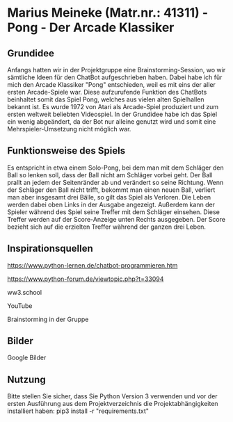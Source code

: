 # Marius Meineke (Matr.nr.: 41311) - Pong - Der Arcade Klassiker

## Grundidee

Anfangs hatten wir in der Projektgruppe eine Brainstorming-Session, wo wir sämtliche Ideen für den ChatBot aufgeschrieben haben. Dabei habe ich für mich den Arcade Klassiker "Pong" entschieden, weil es mit eins der aller ersten Arcade-Spiele war. Diese aufzurufende Funktion des ChatBots beinhaltet somit das Spiel Pong, welches aus vielen alten Spielhallen bekannt ist. Es wurde 1972 von Atari als Arcade-Spiel produziert und zum ersten weltweit beliebten Videospiel. In der Grundidee habe ich das Spiel ein wenig abgeändert, da der Bot nur alleine genutzt wird und somit eine Mehrspieler-Umsetzung nicht möglich war. 

## Funktionsweise des Spiels

Es entspricht in etwa einem Solo-Pong, bei dem man mit dem Schläger den Ball so lenken soll, dass der Ball nicht am Schläger vorbei geht. Der Ball prallt an jedem der Seitenränder ab und verändert so seine Richtung. Wenn der Schläger den Ball nicht trifft, bekommt man einen neuen Ball, verliert man aber insgesamt drei Bälle, so gilt das Spiel als Verloren. Die Leben werden dabei oben Links in der Ausgabe angezeigt. Außerdem kann der Spieler während des Spiel seine Treffer mit dem Schläger einsehen. Diese Treffer werden auf der Score-Anzeige unten Rechts ausgegeben. Der Score bezieht sich auf die erzielten Treffer während der ganzen drei Leben.

## Inspirationsquellen

https://www.python-lernen.de/chatbot-programmieren.htm

https://www.python-forum.de/viewtopic.php?t=33094

ww3.school

YouTube

Brainstorming in der Gruppe

## Bilder

Google Bilder

## Nutzung

Bitte stellen Sie sicher, dass Sie Python Version 3 verwenden und vor der ersten Ausführung aus dem Projektverzeichnis die Projektabhängigkeiten installiert haben:
pip3 install -r "requirements.txt"

